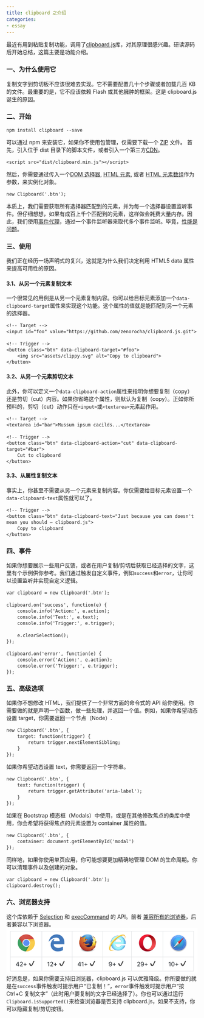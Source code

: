 ```yaml
---
title: clipboard 之介绍
categories:
- essay
---
```

最近有用到粘贴复制功能，调用了[clipboard.js](https://github.com/zenorocha/clipboard.js)库，对其原理很感兴趣。研读源码后开始总结，这篇主要是功能介绍。
<!--more-->
### 一、为什么使用它
复制文字到剪切板不应该很难去实现。它不需要配置几十个步骤或者加载几百 KB 的文件。最重要的是，它不应该依赖 Flash 或其他臃肿的框架。这是 clipboard.js 诞生的原因。

### 二、开始
```
npm install clipboard --save
```
可以通过 npm 来安装它，如果你不使用包管理，仅需要下载一个 [ZIP](https://github.com/zenorocha/clipboard.js/archive/master.zip) 文件。
首先，引入位于 dist 目录下的脚本文件，或者引入一个第三方[CDN](https://github.com/zenorocha/clipboard.js/wiki/CDN-Providers)。
```
<script src="dist/clipboard.min.js"></script>
```
然后，你需要通过传入一个[DOM 选择器](https://github.com/zenorocha/clipboard.js/blob/master/demo/constructor-selector.html#L18), [HTML 元素](https://github.com/zenorocha/clipboard.js/blob/master/demo/constructor-node.html#L16-L17), 或者 [HTML 元素数组](https://github.com/zenorocha/clipboard.js/blob/master/demo/constructor-nodelist.html#L18-L19)作为参数，来实例化对象。
```
new Clipboard('.btn');
```
本质上，我们需要获取所有选择器匹配到的元素，并为每一个选择器设置监听事件。但仔细想想，如果有成百上千个匹配到的元素，这样做会耗费大量内存。因此，我们使用[事件代理](http://stackoverflow.com/questions/1687296/what-is-dom-event-delegation)，通过一个事件监听器来取代多个事件监听。毕竟，[性能是问题](https://twitter.com/hashtag/perfmatters)。

### 三、使用
我们正在经历一场声明式的复兴，这就是为什么我们决定利用 HTML5 data 属性 来提高可用性的原因。
#### 3.1、从另一个元素复制文本
一个很常见的用例是从另一个元素复制内容。你可以给目标元素添加一个`data-clipboard-target`属性来实现这个功能。这个属性的值就是能匹配到另一个元素的选择器。
```
<!-- Target -->
<input id="foo" value="https://github.com/zenorocha/clipboard.js.git">

<!-- Trigger -->
<button class="btn" data-clipboard-target="#foo">
    <img src="assets/clippy.svg" alt="Copy to clipboard">
</button>
```
#### 3.2、从另一个元素剪切文本
此外，你可以定义一个`data-clipboard-action`属性来指明你想要复制（copy）还是剪切（cut）内容。如果你省略这个属性，则默认为复制（copy）。正如你所预料的，剪切（cut）动作只在`<input>`或`<textarea>`元素起作用。
```
<!-- Target -->
<textarea id="bar">Mussum ipsum cacilds...</textarea>

<!-- Trigger -->
<button class="btn" data-clipboard-action="cut" data-clipboard-target="#bar">
    Cut to clipboard
</button>
```
#### 3.3、从属性复制文本
事实上，你甚至不需要从另一个元素来复制内容。你仅需要给目标元素设置一个`data-clipboard-text`属性就可以了。
```
<!-- Trigger -->
<button class="btn" data-clipboard-text="Just because you can doesn't mean you should — clipboard.js">
    Copy to clipboard
</button>
```
### 四、事件
如果你想要展示一些用户反馈，或者在用户复制/剪切后获取已经选择的文字，这里有个示例供你参考。我们通过触发自定义事件，例如`success`和`error`，让你可以设置监听并实现自定义逻辑。
```
var clipboard = new Clipboard('.btn');

clipboard.on('success', function(e) {
    console.info('Action:', e.action);
    console.info('Text:', e.text);
    console.info('Trigger:', e.trigger);

    e.clearSelection();
});

clipboard.on('error', function(e) {
    console.error('Action:', e.action);
    console.error('Trigger:', e.trigger);
});
```
### 五、高级选项
如果你不想修改 HTML，我们提供了一个非常方面的命令式的 API 给你使用。你需要做的就是声明一个函数，做一些处理，并返回一个值。例如，如果你希望动态设置 target，你需要返回一个节点（Node）.
```
new Clipboard('.btn', {
    target: function(trigger) {
        return trigger.nextElementSibling;
    }
});
```
如果你希望动态设置 text，你需要返回一个字符串。
```
new Clipboard('.btn', {
    text: function(trigger) {
        return trigger.getAttribute('aria-label');
    }
});
```
如果在 Bootstrap 模态框（Modals）中使用，或是在其他修改焦点的类库中使用，你会希望将获得焦点的元素设置为 container 属性的值。
```
new Clipboard('.btn', {
    container: document.getElementById('modal')
});
```
同样地，如果你使用单页应用，你可能想要更加精确地管理 DOM 的生命周期。你可以清理事件以及创建的对象。
```
var clipboard = new Clipboard('.btn');
clipboard.destroy();
```
### 六、浏览器支持
这个库依赖于 [Selection](https://developer.mozilla.org/en-US/docs/Web/API/Selection) 和 [execCommand](https://developer.mozilla.org/en-US/docs/Web/API/Document/execCommand) 的 API。前者 [兼容所有的浏览器](http://caniuse.com/#search=selection)，后者兼容以下浏览器。
<img src="/assets/essay/clipboard.png" alt="通用的占位符缩略图">
好消息是，如果你需要支持旧浏览器，clipboard.js 可以优雅降级。你所要做的就是在`success`事件触发时提示用户“已复制！”，`error`事件触发时提示用户“按 Ctrl+C 复制文字”（此时用户要复制的文字已经选择了）。你也可以通过运行`Clipboard.isSupported()`来检查浏览器是否支持 clipboard.js，如果不支持，你可以隐藏复制/剪切按钮。